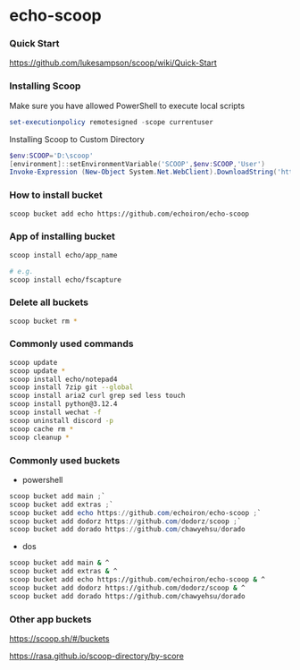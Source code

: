 
# echo-scoop

### Quick Start

<https://github.com/lukesampson/scoop/wiki/Quick-Start>

### Installing Scoop

Make sure you have allowed PowerShell to execute local scripts

```powershell
set-executionpolicy remotesigned -scope currentuser
```

Installing Scoop to Custom Directory

```powershell
$env:SCOOP='D:\scoop'
[environment]::setEnvironmentVariable('SCOOP',$env:SCOOP,'User')
Invoke-Expression (New-Object System.Net.WebClient).DownloadString('https://get.scoop.sh')
```

### How to install bucket

```bash
scoop bucket add echo https://github.com/echoiron/echo-scoop
```

### App of installing bucket

```bash
scoop install echo/app_name

# e.g.
scoop install echo/fscapture
```

### Delete all buckets
```bash
scoop bucket rm *
```

### Commonly used commands
```bash
scoop update
scoop update *
scoop install echo/notepad4
scoop install 7zip git --global
scoop install aria2 curl grep sed less touch
scoop install python@3.12.4
scoop install wechat -f
scoop uninstall discord -p
scoop cache rm *
scoop cleanup *
```

###  Commonly used buckets
- powershell
```powershell
scoop bucket add main ;`
scoop bucket add extras ;`
scoop bucket add echo https://github.com/echoiron/echo-scoop ;`
scoop bucket add dodorz https://github.com/dodorz/scoop ;`
scoop bucket add dorado https://github.com/chawyehsu/dorado
```

- dos
```bash
scoop bucket add main & ^
scoop bucket add extras & ^
scoop bucket add echo https://github.com/echoiron/echo-scoop & ^
scoop bucket add dodorz https://github.com/dodorz/scoop & ^
scoop bucket add dorado https://github.com/chawyehsu/dorado
```

###  Other app buckets
<https://scoop.sh/#/buckets>

<https://rasa.github.io/scoop-directory/by-score>
